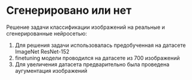# Сгенерировано или нет
Решение задачи классификации изображений на реальные и сгенерированные нейросетью:
1. Для решения задачи использовалась предобученная на датасете ImageNet ResNet-152
2. finetuning модели проводился на датасете из 700 изображений
3. Для увеличения датасета предварительно была проведена аугументация изображений  
